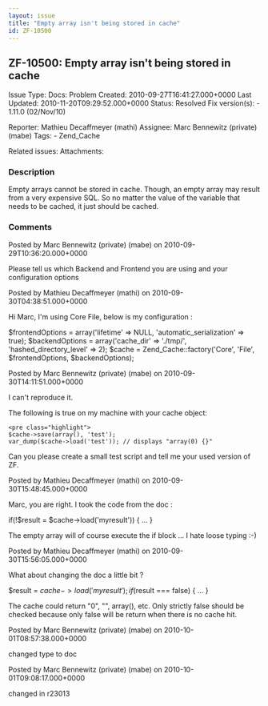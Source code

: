 ```yaml
---
layout: issue
title: "Empty array isn't being stored in cache"
id: ZF-10500
---
```


ZF-10500: Empty array isn't being stored in cache
-------------------------------------------------

 Issue Type: Docs: Problem Created: 2010-09-27T16:41:27.000+0000 Last Updated: 2010-11-20T09:29:52.000+0000 Status: Resolved Fix version(s): - 1.11.0 (02/Nov/10)
 
 Reporter:  Mathieu Decaffmeyer (mathi)  Assignee:  Marc Bennewitz (private) (mabe)  Tags: - Zend\_Cache
 
 Related issues: 
 Attachments: 
### Description

Empty arrays cannot be stored in cache. Though, an empty array may result from a very expensive SQL. So no matter the value of the variable that needs to be cached, it just should be cached.

 

 

### Comments

Posted by Marc Bennewitz (private) (mabe) on 2010-09-29T10:36:20.000+0000

Please tell us which Backend and Frontend you are using and your configuration options

 

 

Posted by Mathieu Decaffmeyer (mathi) on 2010-09-30T04:38:51.000+0000

Hi Marc, I'm using Core File, below is my configuration :

$frontendOptions = array('lifetime' => NULL, 'automatic\_serialization' => true); $backendOptions = array('cache\_dir' => './tmp/', 'hashed\_directory\_level' => 2); $cache = Zend\_Cache::factory('Core', 'File', $frontendOptions, $backendOptions);

 

 

Posted by Marc Bennewitz (private) (mabe) on 2010-09-30T14:11:51.000+0000

I can't reproduce it.

The following is true on my machine with your cache object:

 
    <pre class="highlight">
    $cache->save(array(), 'test');
    var_dump($cache->load('test')); // displays "array(0) {}"


Can you please create a small test script and tell me your used version of ZF.

 

 

Posted by Mathieu Decaffmeyer (mathi) on 2010-09-30T15:48:45.000+0000

Marc, you are right. I took the code from the doc :

if(!$result = $cache->load('myresult')) { ... }

The empty array will of course execute the if block ... I hate loose typing :-)

 

 

Posted by Mathieu Decaffmeyer (mathi) on 2010-09-30T15:56:05.000+0000

What about changing the doc a little bit ?

$result = $cache->load('myresult'); if($result === false) { ... }

The cache could return "0", "", array(), etc. Only strictly false should be checked because only false will be return when there is no cache hit.

 

 

Posted by Marc Bennewitz (private) (mabe) on 2010-10-01T08:57:38.000+0000

changed type to doc

 

 

Posted by Marc Bennewitz (private) (mabe) on 2010-10-01T09:08:17.000+0000

changed in r23013

 

 